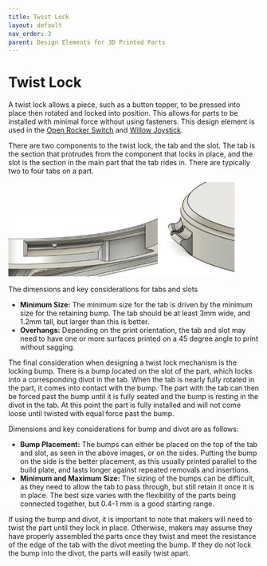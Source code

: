 ```yaml
---
title: Twist Lock
layout: default
nav_order: 3
parent: Design Elements for 3D Printed Parts
---
```


# Twist Lock

A twist lock allows a piece, such as a button topper, to be pressed into place then rotated and locked into position. This allows for parts to be installed with minimal force without using fasteners. This design element is used in the [Open Rocker Switch](https://github.com/makersmakingchange/Open-Rocker-Switch) and [Willow Joystick](https://github.com/makersmakingchange/Willow-Joystick).

There are two components to the twist lock, the tab and the slot. The tab is the section that protrudes from the component that locks in place, and the slot is the section in the main part that the tab rides in. There are typically two to four tabs on a part.

<img src="Photos/Twist_Lock/Twist_Lock_IMG1.png" width="300"  alt="A close up of the slot in the rocker switch. ">
<img src="Photos/Twist_Lock/Twist_Lock_IMG2.png" width="150"  alt="A close up of the tab in the rocker switch. ">

The dimensions and key considerations for tabs and slots

- **Minimum Size:** The minimum size for the tab is driven by the minimum size for the retaining bump. The tab should be at least 3mm wide, and 1.2mm tall, but larger than this is better.
- **Overhangs:** Depending on the print orientation, the tab and slot may need to have one or more surfaces printed on a 45 degree angle to print without sagging.

The final consideration when designing a twist lock mechanism is the locking bump. There is a bump located on the slot of the part, which locks into a corresponding divot in the tab. When the tab is nearly fully rotated in the part, it comes into contact with the bump. The part with the tab can then be forced past the bump until it is fully seated and the bump is resting in the divot in the tab. At this point the part is fully installed and will not come loose until twisted with equal force past the bump.

Dimensions and key considerations for bump and divot are as follows:

- **Bump Placement:** The bumps can either be placed on the top of the tab and slot, as seen in the above images, or on the sides. Putting the bump on the side is the better placement, as this usually printed parallel to the build plate, and lasts longer against repeated removals and insertions.
- **Minimum and Maximum Size:** The sizing of the bumps can be difficult, as they need to allow the tab to pass through, but still retain it once it is in place. The best size varies with the flexibility of the parts being connected together, but 0.4-1 mm is a good starting range.

If using the bump and divot, it is important to note that makers will need to twist the part until they lock in place. Otherwise, makers may assume they have properly assembled the parts once they twist and meet the resistance of the edge of the tab with the divot meeting the bump. If they do not lock the bump into the divot, the parts will easily twist apart.
